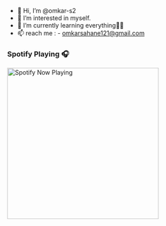 - 👋 Hi, I’m @omkar-s2
- 👀 I’m interested in myself.
- 🌱 I’m currently learning everything🤣🤣
- 📫 reach me : - omkarsahane121@gmail.com


### Spotify Playing 🎧
[<img src="https://omkar-spotify-now-playing.vercel.app/api/spotify-playing" alt="Spotify Now Playing" width="350" />](https://omkar-spotify-now-playing.vercel.app/api/spotify-playing)


<!---
omkar-s2/omkar-s2 is a ✨ special ✨ repository because its `README.md` (this file) appears on your GitHub profile.
You can click the Preview link to take a look at your changes.
--->

